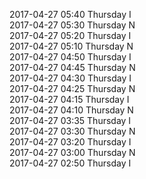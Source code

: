 2017-04-27 05:40 Thursday  I  
2017-04-27 05:30 Thursday  N  
2017-04-27 05:20 Thursday  I  
2017-04-27 05:10 Thursday  N  
2017-04-27 04:50 Thursday  I  
2017-04-27 04:45 Thursday  N  
2017-04-27 04:30 Thursday  I  
2017-04-27 04:25 Thursday  N  
2017-04-27 04:15 Thursday  I  
2017-04-27 04:10 Thursday  N  
2017-04-27 03:35 Thursday  I  
2017-04-27 03:30 Thursday  N  
2017-04-27 03:20 Thursday  I  
2017-04-27 03:00 Thursday  N  
2017-04-27 02:50 Thursday  I  
